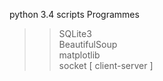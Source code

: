 

python 3.4 scripts Programmes

>> SQLite3  
>> BeautifulSoup  
>> matplotlib  
>> socket [ client-server ]  
